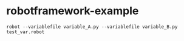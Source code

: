 # robotframework-example
```shell=
robot --variablefile variable_A.py --variablefile variable_B.py test_var.robot
```